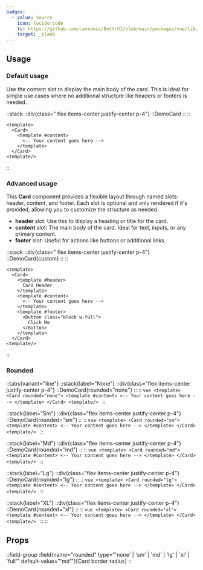 ```yaml
---
badges:
  - value: Source
    icon: lucide:code
    to: https://github.com/cavadosi/BettrUI/blob/main/packages/vue/lib/Card/Card.vue
    target: _blank
---
```


## Usage

### Default usage

Use the content slot to display the main body of the card. This is ideal for simple use cases where no additional structure like headers or footers is needed.

::stack
  ::div{class=" flex items-center justify-center p-4"}
  ::DemoCard
  ::
  ::
  ```vue
  <template>
    <Card>
      <template #content>
        <-- Your content goes here -->
      </template>
    </Card>
  <template/>
  ```
::

### Advanced usage

This **Card** component provides a flexible layout through named slots: header, content, and footer. Each slot is optional and only rendered if it's provided, allowing you to customize the structure as needed.

- **header** slot: Use this to display a heading or title for the card.
- **content** slot: The main body of the card. Ideal for text, inputs, or any primary content.
- **footer** slot: Useful for actions like buttons or additional links.

::stack
  ::div{class=" flex items-center justify-center p-4"}
  ::DemoCard{custom}
  ::
  ::
  ```vue
  <template>
    <Card>
      <template #header>
        Card Header
      </template>
      <template #content>
        <-- Your content goes here -->
      </template>
      <template #footer>
        <Button class="block w-full">
          Click Me
        </Button>
      </template>
    </Card>
  <template/>
  ```
::

### Rounded

::tabs{variant="line"}
  ::stack{label="None"}
    ::div{class="flex items-center justify-center p-4"}
    ::DemoCard{rounded="none"}
    ::
    ::
    ```vue
    <template>
        <Card rounded="none">
          <template #content>
              <-- Your content goes here -->
          </template>
        </Card>
    <template/>
    ```
  ::

  ::stack{label="Sm"}
    ::div{class="flex items-center justify-center p-4"}
    ::DemoCard{rounded="sm"}
    ::
    ::
    ```vue
    <template>
        <Card rounded="sm">
          <template #content>
              <-- Your content goes here -->
          </template>
        </Card>
    <template/>
    ```
  ::

  ::stack{label="Md"}
    ::div{class="flex items-center justify-center p-4"}
    ::DemoCard{rounded="md"}
    ::
    ::
    ```vue
    <template>
        <Card rounded="md">
          <template #content>
              <-- Your content goes here -->
          </template>
        </Card>
    <template/>
    ```
  ::

  ::stack{label="Lg"}
    ::div{class="flex items-center justify-center p-4"}
    ::DemoCard{rounded="lg"}
    ::
    ::
    ```vue
    <template>
        <Card rounded="lg">
          <template #content>
              <-- Your content goes here -->
          </template>
        </Card>
    <template/>
    ```
  ::

  ::stack{label="XL"}
    ::div{class="flex items-center justify-center p-4"}
    ::DemoCard{rounded="xl"}
    ::
    ::
    ```vue
    <template>
        <Card rounded="xl">
          <template #content>
              <-- Your content goes here -->
          </template>
        </Card>
    <template/>
    ```
  ::
::

## Props

::field-group
  :field{name="rounded" type="'none' | 'sm' | 'md' | 'lg' | 'xl' | 'full'" default-value="'md'"}[Card border radius]
::